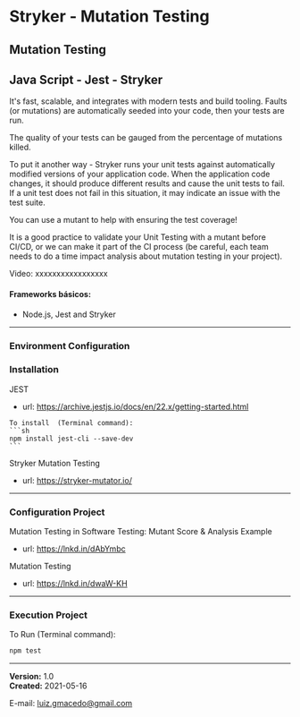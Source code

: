 # Stryker - Mutation Testing

## Mutation Testing 
## Java Script - Jest - Stryker

It's fast, scalable, and integrates with modern tests and build tooling.
Faults (or mutations) are automatically seeded into your code, then your tests are run. 

The quality of your tests can be gauged from the percentage of mutations killed.

To put it another way - Stryker runs your unit tests against automatically modified versions of your application code. When the application code changes, it should produce different results and cause the unit tests to fail. If a unit test does not fail in this situation, it may indicate an issue with the test suite.

You can use a mutant to help with ensuring the test coverage!

It is a good practice to validate your Unit Testing with a mutant before CI/CD, or we can make it part of the CI process (be careful, each team needs to do a time impact analysis about mutation testing in your project).

Video: xxxxxxxxxxxxxxxxx

#### Frameworks básicos: 
- Node.js, Jest and Stryker
_____________________________________________

### Environment Configuration ###
### Installation ###
JEST
   - url: https://archive.jestjs.io/docs/en/22.x/getting-started.html

    To install  (Terminal command):
    ```sh
    npm install jest-cli --save-dev
    ```

Stryker Mutation Testing
   - url: https://stryker-mutator.io/

_____________________________________________

### Configuration Project ###
 Mutation Testing in Software Testing: Mutant Score & Analysis Example 
   - url: https://lnkd.in/dAbYmbc

 Mutation Testing 
   - url: https://lnkd.in/dwaW-KH

_____________________________________________


### Execution Project ###

To Run (Terminal command):
```sh
npm test
```
  
_____________________________________________
  
**Version:** 1.0 <br>
**Created:** 2021-05-16

E-mail: luiz.gmacedo@gmail.com



